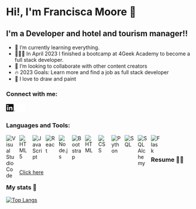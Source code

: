 # Hi!, I'm Francisca Moore 👋 


## I'm a Developer and hotel and tourism manager!!

- 🌱 I’m currently learning everything. 
- 👩🏽‍💻 In April 2023 I finished a bootcamp at 4Geek Academy to become a full stack developer.
- 👯 I’m looking to collaborate with other content creators
- 🔥 2023 Goals: Learn more and find a job as full stack developer
- 🎨  I love to draw and paint


### Connect with me:

[![website](./img/linkedin-2.png)](https://linkedin.com/in/francisca-moore-morales-2821ab142#gh-light-mode-only)
[![website](./img/linkedin-3.png)](https://linkedin.com/in/francisca-moore-morales-2821ab142#gh-dark-mode-only)



### Languages and Tools:

<img align="left" alt="Visual Studio Code" width="26px" src="https://cdn.jsdelivr.net/gh/devicons/devicon/icons/vscode/vscode-original.svg" style="padding-right:10px;" />
<img align="left" alt="HTML5" width="26px" src="https://cdn.jsdelivr.net/gh/devicons/devicon/icons/html5/html5-original.svg" style="padding-right:10px;" />
<img align="left" alt="JavaScript" width="26px" src="https://cdn.jsdelivr.net/gh/devicons/devicon/icons/javascript/javascript-original.svg" style="padding-right:10px;" />
<img align="left" alt="React" width="26px" src="https://cdn.jsdelivr.net/gh/devicons/devicon/icons/react/react-original.svg" style="padding-right:10px;" />
<img align="left" alt="Node.js" width="26px" src="https://cdn.jsdelivr.net/gh/devicons/devicon/icons/nodejs/nodejs-original.svg" style="padding-right:10px;" />
<img align="left" alt="Bootstrap" width="26px" src="https://cdn.jsdelivr.net/gh/devicons/devicon/icons/bootstrap/bootstrap-plain.svg" style="padding-right:10px;" />
<img align="left" alt="HTML" width="26px" src="https://cdn.jsdelivr.net/gh/devicons/devicon/icons/html5/html5-original.svg" style="padding-right:10px;" />
<img align="left" alt="CSS" width="26px" src="https://cdn.jsdelivr.net/gh/devicons/devicon/icons/css3/css3-original.svg" style="padding-right:10px;" />
<img align="left" alt="Python" width="26px" src="https://cdn.jsdelivr.net/gh/devicons/devicon/icons/python/python-original.svg" style="padding-right:10px;" />
<img align="left" alt="SQL" width="26px" src="https://cdn.jsdelivr.net/gh/devicons/devicon/icons/mysql/mysql-original.svg" style="padding-right:10px;" />
<img align="left" alt="SQLAlchemy" width="26px" src="https://cdn.jsdelivr.net/gh/devicons/devicon/icons/sqlalchemy/sqlalchemy-original.svg" style="padding-right:10px;" />
<img align="left" alt="Flask" width="26px" src="https://cdn.jsdelivr.net/gh/devicons/devicon/icons/flask/flask-original.svg" style="padding-right:10px;" />

<br/>
<br/>

### Resume 🤞🏻
<a href="https://drive.google.com/drive/folders/1mbwMJKVBxlCFgVhDxjCduZQL18wmh9ad?usp=sharing">Click here</a>

### My stats 🚀
[![Top Langs](https://github-readme-stats.vercel.app/api/top-langs/?username=FraanMoore)](https://github.com/fraanmoore/github-readme-stats)